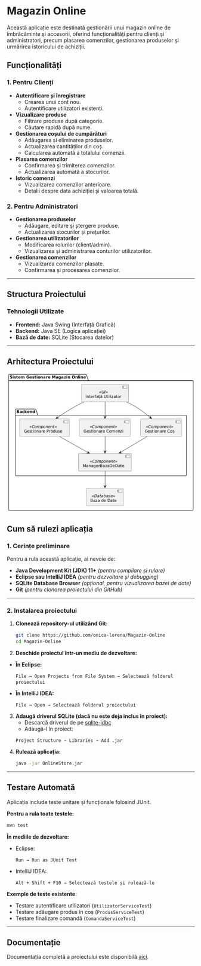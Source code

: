 # Magazin Online

Această aplicație este destinată gestionării unui magazin online de îmbrăcăminte și accesorii, oferind funcționalități pentru clienți și administratori, precum plasarea comenzilor, gestionarea produselor și urmărirea istoricului de achiziții.

## Funcționalități

### 1. **Pentru Clienți**
- **Autentificare și înregistrare**
  - Crearea unui cont nou.
  - Autentificare utilizatori existenți.
- **Vizualizare produse**
  - Filtrare produse după categorie.
  - Căutare rapidă după nume.
- **Gestionarea coșului de cumpărături**
  - Adăugarea și eliminarea produselor.
  - Actualizarea cantităților din coș.
  - Calcularea automată a totalului comenzii.
- **Plasarea comenzilor**
  - Confirmarea și trimiterea comenzilor.
  - Actualizarea automată a stocurilor.
- **Istoric comenzi**
  - Vizualizarea comenzilor anterioare.
  - Detalii despre data achiziției și valoarea totală.

### 2. **Pentru Administratori**
- **Gestionarea produselor**
  - Adăugare, editare și ștergere produse.
  - Actualizarea stocurilor și prețurilor.
- **Gestionarea utilizatorilor**
  - Modificarea rolurilor (client/admin).
  - Vizualizarea și administrarea conturilor utilizatorilor.
- **Gestionarea comenzilor**
  - Vizualizarea comenzilor plasate.
  - Confirmarea și procesarea comenzilor.

---

## Structura Proiectului

### **Tehnologii Utilizate**
- **Frontend:** Java Swing (Interfață Grafică)
- **Backend:** Java SE (Logica aplicației)
- **Bază de date:** SQLite (Stocarea datelor)

---

## Arhitectura Proiectului

![Diagrama de componente](https://github.com/onica-lorena/Magazin-Online/blob/4353408b0db0d9a9da6ec9baa9b7f8dd95e4c7b3/resources/Component%20diagram%20(2).png)

## Cum să rulezi aplicația

### **1. Cerințe preliminare**
Pentru a rula această aplicație, ai nevoie de:
- **Java Development Kit (JDK) 11+** *(pentru compilare și rulare)*
- **Eclipse sau IntelliJ IDEA** *(pentru dezvoltare și debugging)*
- **SQLite Database Browser** *(opțional, pentru vizualizarea bazei de date)*
- **Git** *(pentru clonarea proiectului din GitHub)*

---

### **2. Instalarea proiectului**
1. **Clonează repository-ul utilizând Git:**
   ```bash
   git clone https://github.com/onica-lorena/Magazin-Online
   cd Magazin-Online
2. **Deschide proiectul într-un mediu de dezvoltare:**
- **În Eclipse:**
   ```plaintext
   File → Open Projects from File System → Selectează folderul proiectului
- **În IntelliJ IDEA:**
   ```plaintext
   File → Open → Selectează folderul proiectului
3. **Adaugă driverul SQLite (dacă nu este deja inclus în proiect):**
   - Descarcă driverul de pe [sqlite-jdbc]([https://github.com](https://github.com/xerial/sqlite-jdbc))
   - Adaugă-l în proiect:
   ```plaintext
   Project Structure → Libraries → Add .jar
4. **Rulează aplicația:**
   ```bash
   java -jar OnlineStore.jar

---

## Testare Automată

Aplicația include teste unitare și funcționale folosind JUnit.

**Pentru a rula toate testele:**
   ```bash
   mvn test
   ```
**În mediile de dezvoltare:**
- Eclipse:   
   ```plaintext
   Run → Run as JUnit Test
- IntelliJ IDEA:
   ```plaintext
   Alt + Shift + F10 → Selectează testele și rulează-le

**Exemple de teste existente:**
- Testare autentificare utilizatori (`UtilizatorServiceTest`)
- Testare adăugare produs în coș (`ProdusServiceTest`)
- Testare finalizare comandă (`ComandaServiceTest`)

---

## Documentație
Documentația completă a proiectului este disponibilă [aici](./doc).
